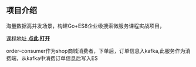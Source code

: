 ## 项目介绍
海量数据高并发场景，构建Go+ES8企业级搜索微服务课程实战项目，

[课程地址 **点此 打开**](https://coding.imooc.com/class/579.html?mc_marking=bb86c9071ed9b7cf12612a2a85203372)


order-consumer作为shop商城消费者，下单后，订单信息入kafka,此服务作为消费端，从kafka中消费订单信息后写入ES
